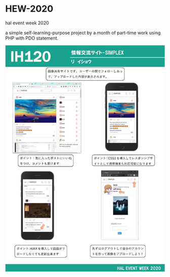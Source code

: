 # HEW-2020
hal event week 2020

a simple self-learning-purpose project by a month of  part-time work using PHP with PDO statement.

![image](https://raw.githubusercontent.com/LWJ-9/HEW-2020/master/presentationBoard.jpg)
